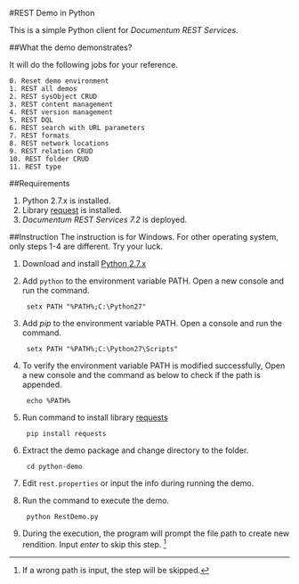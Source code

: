 #REST Demo in Python

This is a simple Python client for *Documentum REST Services*.

##What the demo demonstrates?

It will do the following jobs for your reference.  

```
0. Reset demo environment
1. REST all demos
2. REST sysObject CRUD
3. REST content management
4. REST version management
5. REST DQL
6. REST search with URL parameters 
7. REST formats 
8. REST network locations 
9. REST relation CRUD 
10. REST folder CRUD
11. REST type
```



##Requirements
1. Python 2.7.x is installed.
2. Library [request](http://docs.python-requests.org/en/latest/) is installed.
3. *Documentum REST Services 7.2* is deployed.


##Instruction
The instruction is for Windows. For other operating system, only steps 1-4 are different. Try your luck.

1. Download and install [Python 2.7.x](https://www.python.org/downloads/)
2. Add `python` to the environment variable PATH. Open a new console and run the command.

        setx PATH "%PATH%;C:\Python27"

3. Add *pip* to the environment variable PATH. Open a console and run the command. 

        setx PATH "%PATH%;C:\Python27\Scripts"

4. To verify the environment variable PATH is modified successfully, Open a new console and the command as below to check if the path is appended.

        echo %PATH%       

5. Run command to install library [requests](http://docs.python-requests.org/en/latest/)

        pip install requests

6. Extract the demo package and change directory to the folder.

        cd python-demo

7. Edit `rest.properties` or input the info during running the demo.

8. Run the command to execute the demo.

        python RestDemo.py

9. During the execution, the program will prompt the file path to create new rendition. Input *enter* to skip this step. [^1]

[^1]: If a wrong path is input, the step will be skipped.  
